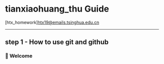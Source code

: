# tianxiaohuang_thu Guide

[htx_homework]htx19@emails.tsinghua.edu.cn

---------------------

## step 1 - How to use git and github

### 🎉 **Welcome**
